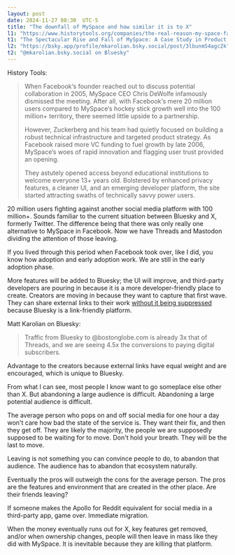 ```yaml
---
layout: post
date: 2024-11-27 08:30  UTC-5
title: "The downfall of MySpace and how similar it is to X"
l1: "https://www.historytools.org/companies/the-real-reason-my-space-failed-spectacularly"
t1: "The Spectacular Rise and Fall of MySpace: A Case Study in Product Complacency"
l2: "https://bsky.app/profile/mkarolian.bsky.social/post/3lbunm54agc2k"
t2: "@mkarolian.bsky.social on Bluesky"
---
```


History Tools:

> When Facebook‘s founder reached out to discuss potential collaboration in 2005, MySpace CEO Chris DeWolfe infamously dismissed the meeting. After all, with Facebook‘s mere 20 million users compared to MySpace‘s hockey stick growth well into the 100 million+ territory, there seemed little upside to a partnership.
> 
> However, Zuckerberg and his team had quietly focused on building a robust technical infrastructure and targeted product strategy. As Facebook raised more VC funding to fuel growth by late 2006, MySpace‘s woes of rapid innovation and flagging user trust provided an opening.
> 
> They astutely opened access beyond educational institutions to welcome everyone 13+ years old. Bolstered by enhanced privacy features, a cleaner UI, and an emerging developer platform, the site started attracting swaths of technically savvy power users.

20 million users fighting against another social media platform with 100 million+. Sounds familiar to the current situation between Bluesky and X, formerly Twitter. The difference being that there was only really one alternative to MySpace in Facebook. Now we have Threads and Mastodon dividing the attention of those leaving.

If you lived through this period when Facebook took over, like I did, you know how adoption and early adoption work. We are still in the early adoption phase.

More features will be added to Bluesky; the UI will improve, and third-party developers are pouring in because it is a more developer-friendly place to create. Creators are moving in because they want to capture that first wave. They can share external links to their work [without it being suppressed](https://themarkup.org/investigations/2023/09/15/twitter-is-still-throttling-competitors-links-check-for-yourself) because Bluesky is a link-friendly platform.

Matt Karolian on Bluesky:

> Traffic from Bluesky to @bostonglobe.com is already 3x that of Threads, and we are seeing 4.5x the conversions to paying digital subscribers.

Advantage to the creators because external links have equal weight and are encouraged, which is unique to Bluesky.

From what I can see, most people I know want to go someplace else other than X. But abandoning a large audience is difficult. Abandoning a large potential audience is difficult.

The average person who pops on and off social media for one hour a day won't care how bad the state of the service is. They want their fix, and then they get off. They are likely the majority, the people we are supposedly supposed to be waiting for to move. Don't hold your breath. They will be the last to move.

Leaving is not something you can convince people to do, to abandon that audience. The audience has to abandon that ecosystem naturally.

Eventually the pros will outweigh the cons for the average person. The pros are the features and environment that are created in the other place. Are their friends leaving?

If someone makes the Apollo for Reddit equivalent for social media in a third-party app, game over. Immediate migration.

When the money eventually runs out for X, key features get removed, and/or when ownership changes, people will then leave in mass like they did with MySpace. It is inevitable because they are killing that platform.